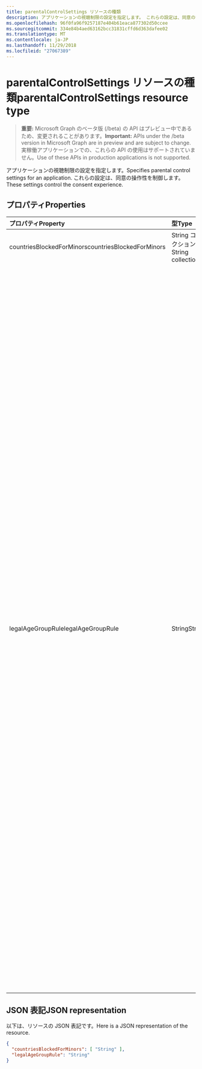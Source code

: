 ```yaml
---
title: parentalControlSettings リソースの種類
description: アプリケーションの視聴制限の設定を指定します。 これらの設定は、同意の操作性を制御します。
ms.openlocfilehash: 96f0fa96f9257187e404b61eaca877302d50ccee
ms.sourcegitcommit: 334e84b4aed63162bcc31831cffd6d363dafee02
ms.translationtype: MT
ms.contentlocale: ja-JP
ms.lasthandoff: 11/29/2018
ms.locfileid: "27067389"
---
```

# <a name="parentalcontrolsettings-resource-type"></a><span data-ttu-id="c3035-104">parentalControlSettings リソースの種類</span><span class="sxs-lookup"><span data-stu-id="c3035-104">parentalControlSettings resource type</span></span>

> <span data-ttu-id="c3035-105">**重要:** Microsoft Graph のベータ版 (/beta) の API はプレビュー中であるため、変更されることがあります。</span><span class="sxs-lookup"><span data-stu-id="c3035-105">**Important:** APIs under the /beta version in Microsoft Graph are in preview and are subject to change.</span></span> <span data-ttu-id="c3035-106">実稼働アプリケーションでの、これらの API の使用はサポートされていません。</span><span class="sxs-lookup"><span data-stu-id="c3035-106">Use of these APIs in production applications is not supported.</span></span>

<span data-ttu-id="c3035-107">アプリケーションの視聴制限の設定を指定します。</span><span class="sxs-lookup"><span data-stu-id="c3035-107">Specifies parental control settings for an application.</span></span> <span data-ttu-id="c3035-108">これらの設定は、同意の操作性を制御します。</span><span class="sxs-lookup"><span data-stu-id="c3035-108">These settings control the consent experience.</span></span>

## <a name="properties"></a><span data-ttu-id="c3035-109">プロパティ</span><span class="sxs-lookup"><span data-stu-id="c3035-109">Properties</span></span>

| <span data-ttu-id="c3035-110">プロパティ</span><span class="sxs-lookup"><span data-stu-id="c3035-110">Property</span></span> | <span data-ttu-id="c3035-111">型</span><span class="sxs-lookup"><span data-stu-id="c3035-111">Type</span></span> | <span data-ttu-id="c3035-112">説明</span><span class="sxs-lookup"><span data-stu-id="c3035-112">Description</span></span> |
:---------------|:--------|:----------|
|<span data-ttu-id="c3035-113">countriesBlockedForMinors</span><span class="sxs-lookup"><span data-stu-id="c3035-113">countriesBlockedForMinors</span></span>|<span data-ttu-id="c3035-114">String コレクション</span><span class="sxs-lookup"><span data-stu-id="c3035-114">String collection</span></span>| <span data-ttu-id="c3035-115">[2 文字の ISO 国コード](https://www.iso.org/iso-3166-country-codes.html)を指定します。</span><span class="sxs-lookup"><span data-stu-id="c3035-115">Specifies the [two-letter ISO country codes](https://www.iso.org/iso-3166-country-codes.html).</span></span> <span data-ttu-id="c3035-116">アプリケーションへのアクセスは、このリストで指定した国からの未成年者がブロックされます。</span><span class="sxs-lookup"><span data-stu-id="c3035-116">Access to the application will be blocked for minors from the countries specified in this list.</span></span>|
|<span data-ttu-id="c3035-117">legalAgeGroupRule</span><span class="sxs-lookup"><span data-stu-id="c3035-117">legalAgeGroupRule</span></span>| <span data-ttu-id="c3035-118">String</span><span class="sxs-lookup"><span data-stu-id="c3035-118">String</span></span> | <span data-ttu-id="c3035-119">アプリケーションのユーザーに適用される法律の年齢グループの規則を指定します。</span><span class="sxs-lookup"><span data-stu-id="c3035-119">Specifies the legal age group rule that applies to users of the app.</span></span> <span data-ttu-id="c3035-120">次の値のいずれかに設定できます。</span><span class="sxs-lookup"><span data-stu-id="c3035-120">Can be set to one of the following values:</span></span> <table><tr><th><span data-ttu-id="c3035-121">値</span><span class="sxs-lookup"><span data-stu-id="c3035-121">Value</span></span></th><th><span data-ttu-id="c3035-122">説明</span><span class="sxs-lookup"><span data-stu-id="c3035-122">Description</span></span></th></tr><tr><td><span data-ttu-id="c3035-123">Allow</span><span class="sxs-lookup"><span data-stu-id="c3035-123">Allow</span></span></td><td><span data-ttu-id="c3035-124">既定値です。</span><span class="sxs-lookup"><span data-stu-id="c3035-124">Default.</span></span> <span data-ttu-id="c3035-125">有効な最小値を適用します。</span><span class="sxs-lookup"><span data-stu-id="c3035-125">Enforces the legal minimum.</span></span> <span data-ttu-id="c3035-126">これは、保護者の同意は、欧州連合と韓国で未成年者に必要なことを意味します。</span><span class="sxs-lookup"><span data-stu-id="c3035-126">This means parental consent is required for minors in the European Union and Korea.</span></span></td></tr><tr><td><span data-ttu-id="c3035-127">RequireConsentForPrivacyServices</span><span class="sxs-lookup"><span data-stu-id="c3035-127">RequireConsentForPrivacyServices</span></span></td><td><span data-ttu-id="c3035-128">COPPA の規則に準拠する誕生日の日付を指定するユーザーを強制します。</span><span class="sxs-lookup"><span data-stu-id="c3035-128">Enforces the user to specify date of birth to comply with COPPA rules.</span></span> </td></tr><tr><td><span data-ttu-id="c3035-129">RequireConsentForMinors</span><span class="sxs-lookup"><span data-stu-id="c3035-129">RequireConsentForMinors</span></span></td><td><span data-ttu-id="c3035-130">下国のマイナー ルールに関係なく、18 歳の保護者の同意が必要です。</span><span class="sxs-lookup"><span data-stu-id="c3035-130">Requires parental consent for ages below 18, regardless of country minor rules.</span></span></td></tr><tr><td><span data-ttu-id="c3035-131">RequireConsentForKids</span><span class="sxs-lookup"><span data-stu-id="c3035-131">RequireConsentForKids</span></span></td><td><span data-ttu-id="c3035-132">下国のマイナー ルールに関係なく、14 歳の保護者の同意が必要です。</span><span class="sxs-lookup"><span data-stu-id="c3035-132">Requires parental consent for ages below 14, regardless of country minor rules.</span></span></td></tr><tr><td><span data-ttu-id="c3035-133">BlockMinors</span><span class="sxs-lookup"><span data-stu-id="c3035-133">BlockMinors</span></span></td><td><span data-ttu-id="c3035-134">アプリケーションを使用してから未成年をブロックします。</span><span class="sxs-lookup"><span data-stu-id="c3035-134">Blocks minors from using the app.</span></span></td></tr></table> |

## <a name="json-representation"></a><span data-ttu-id="c3035-135">JSON 表記</span><span class="sxs-lookup"><span data-stu-id="c3035-135">JSON representation</span></span>
<span data-ttu-id="c3035-136">以下は、リソースの JSON 表記です。</span><span class="sxs-lookup"><span data-stu-id="c3035-136">Here is a JSON representation of the resource.</span></span>

```json
{
  "countriesBlockedForMinors": [ "String" ],
  "legalAgeGroupRule": "String"
}

```
